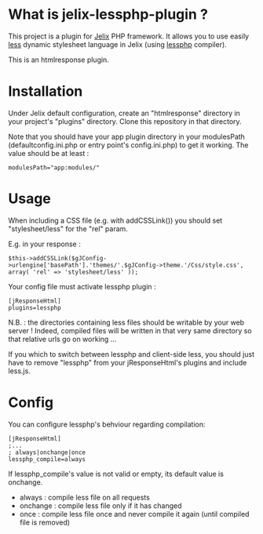 What is jelix-lessphp-plugin ?
==============================

This project is a plugin for [Jelix](http://jelix.org) PHP framework. It allows you to use easily [less](http://lesscss.org/) dynamic stylesheet language in Jelix (using [lessphp](http://leafo.net/lessphp/) compiler).

This is an htmlresponse plugin.



Installation
============

Under Jelix default configuration, create an "htmlresponse" directory in your project's "plugins" directory.
Clone this repository in that directory.

Note that you should have your app plugin directory in your modulesPath (defaultconfig.ini.php or entry point's config.ini.php) to get it working.
The value should be at least :

    modulesPath="app:modules/"



Usage
=====

When including a CSS file (e.g. with addCSSLink()) you should set "stylesheet/less" for the "rel" param.

E.g. in your response :

`$this->addCSSLink($gJConfig->urlengine['basePath'].'themes/'.$gJConfig->theme.'/Css/style.css', array( 'rel' => 'stylesheet/less' ));`

Your config file must activate lessphp plugin :

    [jResponseHtml]
    plugins=lessphp

N.B. : the directories containing less files should be writable by your web server ! Indeed, compiled files will be written in that very same directory so that relative urls go on working ...



If you which to switch between lessphp and client-side less, you should just have to remove "lessphp" from your jResponseHtml's plugins and include less.js.



Config
======

You can configure lessphp's behviour regarding compilation:

    [jResponseHtml]
    ;...
    ; always|onchange|once
    lessphp_compile=always

If lessphp\_compile's value is not valid or empty, its default value is onchange.

* always : compile less file on all requests
* onchange : compile less file only if it has changed
* once : compile less file once and never compile it again (until compiled file is removed)

